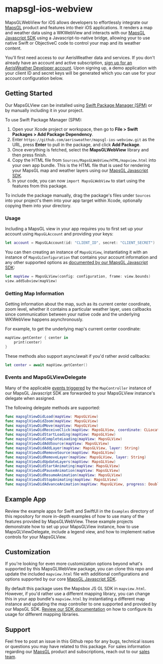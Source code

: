 # mapsgl-ios-webview

MapsGLWebView for iOS allows developers to effortlessly integrate our [MapsGL](https://www.aerisweather.com/products/mapsgl/) product and features into their iOS applications. It renders a map and weather data using a WKWebView and interacts with our [MapsGL Javascript SDK](https://www.aerisweather.com/docs/mapsgl/) using a Javascript-to-native bridge, allowing your to use native Swift or ObjectiveC code to control your map and its weather content.

You'll first need access to our AerisWeather data and services. If you don't already have an account and active subscription, [sign up for an AerisWeather Developer account](https://www.aerisweather.com/signup/developer/). Upon signing up, a demo application with your client ID and secret keys will be generated which you can use for your account configuration below.

## Getting Started

Our MapsGLView can be installed using [Swift Package Manager (SPM)](https://www.swift.org/package-manager/) or by manually including it in your project. 

To use Swift Package Manager (SPM):

1. Open your Xcode project or workspace, then go to **File > Swift Packages > Add Package Dependency**.
2. Enter `https://github.com/aerisweather/mapsgl-ios-webview.git` as the URL, press **Enter** to pull in the package, and click **Add Package**.
3. Once everything is fetched, select the **MapsGLWebView** library and then press finish.
4. Copy the HTML file from `Sources/MapsGLWebView/HTML/mapview.html` into your own app bundle. This is the HTML file that is used for rendering your MapsGL map and weather layers using our [MapsGL Javascript SDK](https://www.aerisweather.com/docs/mapsgl/).
5. In your code, you can now `import MapsGLWebView` to start using the features from this package.

To include the package manually, drag the package's files under `Sources` into your project's them into your app target within Xcode, optionally copying them into your directory.

### Usage

Including a MapsGL view in your app requires you to first set up your account using `MapsGLAccount` and providing your keys:

```swift
let account = MapsGLAccount(id: "CLIENT_ID", secret: "CLIENT_SECRET")
```

You can then creating an instance of `MapsGLView`, instantiating it with an instance of `MapsGLConfiguration` that contains your account information and any other supported options as [documented by our MapsGL Javascript SDK](https://www.aerisweather.com/docs/mapsgl/reference/map-controller/#configuration):

```swift
let mapView = MapsGLView(config: configuration, frame: view.bounds)
view.addSubview(mapView)
```

### Getting Map Information

Getting information about the map, such as its current center coordinate, zoom level, whether it contains a particular weather layer, uses callbacks since communication between your native code and the underlying WKWebView happens asynchronously. 

For example, to get the underlying map's current center coordinate:

```swift
mapView.getCenter { center in
    print(center)
}
```

These methods also support async/await if you'd rather avoid callbacks:

```swift
let center = await mapView.getCenter()
```

### Events and MapsGLViewDelegate

Many of the applicable [events triggered](https://www.aerisweather.com/docs/mapsgl/reference/map-controller/#events) by the `MapController` instance of our MapsGL Javascript SDK are forwarded to your MapsGLView instance's delegate when assigned.

The following delegate methods are supported: 

```swift
func mapsglViewDidLoad(mapView: MapsGLView)
func mapsglViewDidZoom(mapView: MapsGLView)
func mapsglViewDidMove(mapView: MapsGLView)
func mapsglViewDidReceiveClick(mapView: MapsGLView, coordinate: CLLocationCoordinate2D)
func mapsglViewDidStartLoading(mapView: MapsGLView)
func mapsglViewDidCompleteLoading(mapView: MapsGLView)
func mapsglViewDidAddSource(mapView: MapsGLView)
func mapsglViewDidAddLayer(mapView: MapsGLView, layer: String)
func mapsglViewDidRemoveSource(mapView: MapsGLView)
func mapsglViewDidRemoveLayer(mapView: MapsGLView, layer: String)
func mapsglViewDidUpdateLayers(mapView: MapsGLView)
func mapsglViewDidStartAnimating(mapView: MapsGLView)
func mapsglViewDidPauseAnimation(mapView: MapsGLView)
func mapsglViewDidResumeAnimation(mapView: MapsGLView)
func mapsglViewDidStopAnimating(mapView: MapsGLView)
func mapsglViewDidAdvanceAnimation(mapView: MapsGLView, progress: Double, date: Date)
```

## Example App

Review the example apps for Swift and SwiftUI in the `Examples` directory of this repository for more in-depth examples of how to use many of the features provided by MapsGLWebView. These example projects demonstrate how to set up your MapsGLView instance, how to use MapsGLViewDelegate, include a legend view, and how to implement native controls for your MapsGLView.

## Customization

If you're looking for even more customization options beyond what's supported by this MapsGLWebView package, you can clone this repo and update the included `mapview.html` file with additional configurations and options supported by our core [MapsGL Javascript SDK](https://www.aerisweather.com/docs/mapsgl/). 

By default this package uses the Mapsbox JS GL SDK in `mapview.html`. However, if you'd rather use a different mapping library, you can change this in your app bundle's `mapview.html` by instantiating a different map instance and updating the map controller to one supported and provided by our MapsGL SDK. [Review our SDK documentation](https://www.aerisweather.com/docs/mapsgl/getting-started/) on how to configure its usage for different mapping libraries.

## Support

Feel free to post an issue in this Github repo for any bugs, technical issues or questions you may have related to this package. For sales information regarding our [MapsGL](https://www.aerisweather.com/products/mapsgl/) product and subscriptions, reach out to our [sales team](https://www.aerisweather.com/contact/sales/).